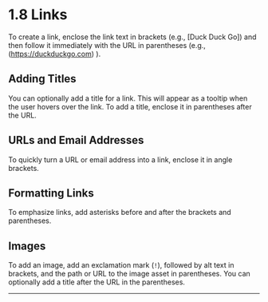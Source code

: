 # 1.8 Links

To create a link, enclose the link text in brackets (e.g., [Duck Duck Go]) and then follow it immediately with the URL in parentheses (e.g., (https://duckduckgo.com) ). 
## Adding Titles 

You can optionally add a title for a link. This will appear as a tooltip when the user hovers over the link. To add a title, enclose it in parentheses after the URL. 
## URLs and Email Addresses

To quickly turn a URL or email address into a link, enclose it in angle brackets. 
## Formatting Links

To emphasize links, add asterisks before and after the brackets and parentheses. 
## Images 

To add an image, add an exclamation mark (`!`), followed by alt text in brackets, and the path or URL to the image asset in parentheses. You can optionally add a title after the URL in the parentheses. 

---
